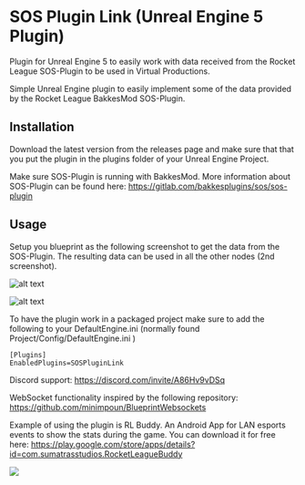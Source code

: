 # SOS Plugin Link (Unreal Engine 5 Plugin)
Plugin for Unreal Engine 5 to easily work with data received from the Rocket League SOS-Plugin to be used in Virtual Productions. 

Simple Unreal Engine plugin to easily implement some of the data provided by the Rocket League BakkesMod SOS-Plugin. 

## Installation
Download the latest version from the releases page and make sure that that you put the plugin in the plugins folder of your Unreal Engine Project. 

Make sure SOS-Plugin is running with BakkesMod. More information about SOS-Plugin can be found here: https://gitlab.com/bakkesplugins/sos/sos-plugin

## Usage
Setup you blueprint as the following screenshot to get the data from the SOS-Plugin. The resulting data can be used in all the other nodes (2nd screenshot).

![alt text](https://blog.geertverhoeff.com/wp-content/uploads/2022/10/Screenshot-how-to-connect.jpg)

![alt text](https://blog.geertverhoeff.com/wp-content/uploads/2022/10/Screenshots-of-Nodes.jpg)

To have the plugin work in a packaged project make sure to add the following to your DefaultEngine.ini (normally found Project/Config/DefaultEngine.ini )

```
[Plugins]
EnabledPlugins=SOSPluginLink
```

Discord support: https://discord.com/invite/A86Hv9vDSq



WebSocket functionality inspired by the following repository: https://github.com/minimpoun/BlueprintWebsockets



Example of using the plugin is RL Buddy. An Android App for LAN esports events to show the stats during the game. You can download it for free here: https://play.google.com/store/apps/details?id=com.sumatrasstudios.RocketLeagueBuddy




[![](https://img.shields.io/badge/Donate-PayPal-green.svg)](https://www.paypal.com/donate/?hosted_button_id=LT6BSRW7G8TFG)
